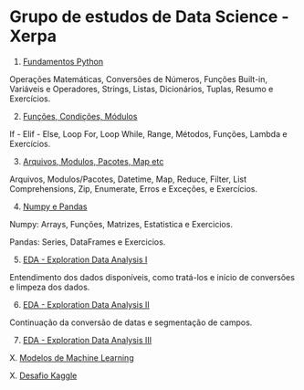# Grupo de estudos de Data Science - Xerpa

1. [Fundamentos Python](/class1)
    
Operações Matemáticas, Conversões de Números, Funções Built-in, Variáveis e Operadores, Strings, Listas, Dicionários, Tuplas, Resumo e Exercícios.

2. [Funções, Condições, Módulos](/class2)

If - Elif - Else, Loop For, Loop While, Range, Métodos, Funções, Lambda e Exercícios.

3. [Arquivos, Modulos, Pacotes, Map etc](/class3)

Arquivos, Modulos/Pacotes, Datetime, Map, Reduce, Filter, List Comprehensions, Zip, Enumerate, Erros e Exceções, e Exercícios.

4. [Numpy e Pandas](/class4)

Numpy: Arrays, Funções, Matrizes, Estatistica e Exercicios.

Pandas: Series, DataFrames e Exercicios.

5. [EDA - Exploration Data Analysis I](/class5)

Entendimento dos dados disponíveis, como tratá-los e início de conversões e limpeza dos dados.

6. [EDA - Exploration Data Analysis II](/class6)

Continuação da conversão de datas e segmentação de campos.

7. [EDA - Exploration Data Analysis III](/class7)

X. [Modelos de Machine Learning]()

X. [Desafio Kaggle]()
